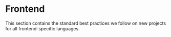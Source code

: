 # Frontend

This section contains the standard best practices we follow on new projects for all frontend-specific languages.
